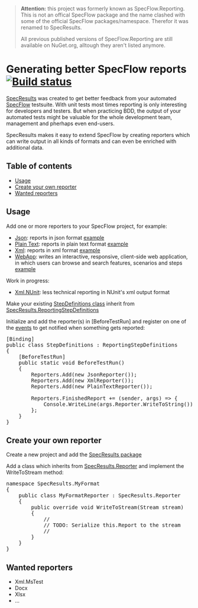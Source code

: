 > __Attention:__ this project was formerly known as SpecFlow.Reporting. This is
> not an offical SpecFlow package and the name clashed with some of the
> official SpecFlow packages/namespace. Therefor it was renamed to
> SpecResults.
>
> All previous published versions of SpecFlow.Reporting are still available on
> NuGet.org, alltough they aren't listed anymore.

# Generating better SpecFlow reports [![Build status](https://ci.appveyor.com/api/projects/status/yjeo6b1lonrp7jj0/branch/master)](https://ci.appveyor.com/project/TimSchlechter/specflow-reporting-196)

[SpecResults](https://www.nuget.org/packages/SpecResults) was created to get better feedback from your automated [SpecFlow](http://www.specflow.org/) testsuite. With unit tests most times reporting is only interesting for developers and testers. But when practicing BDD, the output of your automated tests might be valuable for the whole development team, management and pherhaps even end-users.

SpecResults makes it easy to extend SpecFlow by creating reporters which can write output in all kinds of formats and can even be enriched with additional data.

## Table of contents
  -  [Usage](#usage)
  -  [Create your own reporter](#create-your-own-reporter)
  -  [Wanted reporters](#wanted-reporters)

## Usage

Add one or more reporters to your SpecFlow project, for example:
  -  [Json](https://www.nuget.org/packages/SpecResults.Json/): reports in json format [example](https://raw.githubusercontent.com/specflowreporting/SpecResults/master/SpecResults.ApprovalTestSuite/approvals/SpecResults.Json.JsonReporter/approval.txt)
  -  [Plain Text](https://www.nuget.org/packages/SpecResults.Text/): reports in plain text format [example](https://raw.githubusercontent.com/specflowreporting/SpecResults/master/SpecResults.ApprovalTestSuite/approvals/SpecResults.Text.PlainTextReporter/approval.txt)
  -  [Xml](https://www.nuget.org/packages/SpecResults.Xml/): reports in xml format [example](https://raw.githubusercontent.com/specflowreporting/SpecResults/master/SpecResults.ApprovalTestSuite/approvals/SpecResults.Xml.XmlReporter/approval.txt)
  -  [WebApp](https://www.nuget.org/packages/SpecResults.WebApp/): writes an interactive, responsive, client-side web application, in which users can browse and search features, scenarios and steps [example](http://specflowreporting.azurewebsites.net/)

Work in progress:
  -  [Xml.NUnit](https://www.nuget.org/packages/SpecResults.Xml.NUnit/): less technical reporting in NUnit's xml output format
   
Make your existing [StepDefinitions class](https://github.com/techtalk/SpecFlow/wiki/Step-Definitions) inherit from [SpecResults.ReportingStepDefinitions](https://github.com/specflowreporting/SpecResults/blob/master/SpecResults/ReportingStepDefinitions.cs)

Initialize and add the reporter(s) in [BeforeTestRun] and register on one of the [events](https://github.com/specflowreporting/SpecResults/blob/master/SpecResults/Reporters.Events.cs) to get notified when something gets reported:

<pre>
[Binding]
public class StepDefinitions : ReportingStepDefinitions
{
	[BeforeTestRun]
	public static void BeforeTestRun()
	{
		Reporters.Add(new JsonReporter());
		Reporters.Add(new XmlReporter());
		Reporters.Add(new PlainTextReporter());

		Reporters.FinishedReport += (sender, args) => {
			Console.WriteLine(args.Reporter.WriteToString());
		};
	}
}	
</pre>

## Create your own reporter

Create a new project and add the [SpecResults package](https://www.nuget.org/packages/SpecResults)

Add a class which inherits from [SpecResults.Reporter](https://github.com/specflowreporting/SpecResults/blob/master/SpecResults/Reporter.cs) and implement the WriteToStream method:

<pre>
namespace SpecResults.MyFormat
{
	public class MyFormatReporter : SpecResults.Reporter
	{
		public override void WriteToStream(Stream stream)
		{
			//
			// TODO: Serialize this.Report to the stream
			//
		}
	}
}
</pre>

## Wanted reporters
  -  Xml.MsTest
  -  Docx
  -  Xlsx
  -  ...
